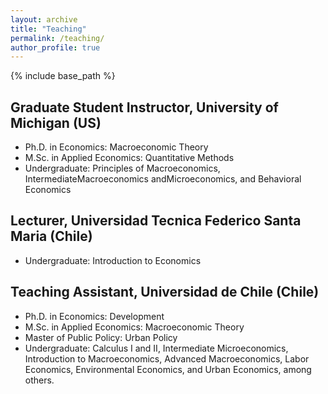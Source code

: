 ```yaml
---
layout: archive
title: "Teaching"
permalink: /teaching/
author_profile: true
---
```


{% include base_path %}

## Graduate Student Instructor, University of Michigan (US)

- Ph.D. in Economics: Macroeconomic Theory
- M.Sc. in Applied Economics: Quantitative Methods 
- Undergraduate: Principles of Macroeconomics, IntermediateMacroeconomics andMicroeconomics, and Behavioral Economics 

## Lecturer, Universidad Tecnica Federico Santa Maria (Chile)

- Undergraduate: Introduction to Economics 


## Teaching Assistant, Universidad de Chile (Chile)

- Ph.D. in Economics: Development 
- M.Sc. in Applied Economics: Macroeconomic Theory 
- Master of Public Policy: Urban Policy 
- Undergraduate: Calculus I and II, Intermediate Microeconomics, Introduction to Macroeconomics, Advanced Macroeconomics, Labor Economics, Environmental Economics, and Urban Economics, among others. 
